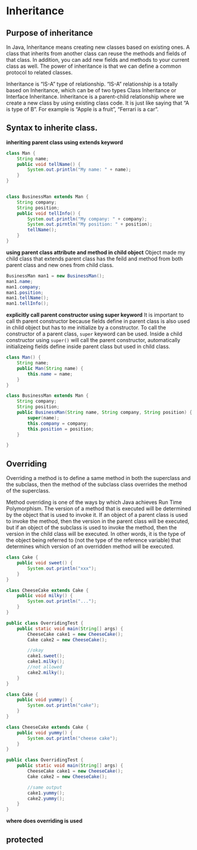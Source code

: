 # Inheritance

## Purpose of inheritance
In Java, Inheritance means creating new classes based on existing ones. A class that inherits from another class can reuse the methods and fields of that class. In addition, you can add new fields and methods to your current class as well.
The power of inheritance is that we can define a common protocol to related classes. 

Inheritance is “IS-A” type of relationship. “IS-A” relationship is a totally based on Inheritance, which can be of two types Class Inheritance or Interface Inheritance. Inheritance is a parent-child relationship where we create a new class by using existing class code. It is just like saying that “A is type of B”. For example is “Apple is a fruit”, “Ferrari is a car”.

## Syntax to inherite class.

**inheriting parent class using extends keyword**
```java
class Man {
    String name;
    public void tellName() {
        System.out.println("My name: " + name);
    }
}


class BusinessMan extends Man {
    String company;
    String position;
    public void tellInfo() {
        System.out.println("My company: " + company);
        System.out.pirntln("My position: " + position);
        tellName();
    }
}
```

**using parent class attribute and method in child object**
Object made my child class that extends parent class has the feild and method from both parent class and new ones from child class.
```java
BusinessMan man1 = new BusinessMan();
man1.name;
man1.company;
man1.position;
man1.tellName();
man1.tellInfo();
```

**explicitly call parent constructor using super keyword**
It is important to call th parent constructor because fields define in parent class is also used in child object but has to me initialize by a constructor. To call the constructor of a parent class, `super` keyword can be used. Inside a child constructor using `super()` will call the parent constructor, automatically initializeing fields define inside parent class but used in child class.

```java
class Man() {
    String name;
    public Man(String name) {
        this.name = name;
    }
}

class BusinessMan extends Man {
    String company;
    String position;
    public BusinessMan(String name, String company, String position) {
        super(name);
        this.company = company;
        this.position = position;   
    }

}
```

## Overriding
Overriding a method is to define a same method in both the superclass and the subclass, then the method of the subclass class overrides the method of the superclass. 

Method overriding is one of the ways by which Java achieves Run Time Polymorphism. The version of a method that is executed will be determined by the object that is used to invoke it. If an object of a parent class is used to invoke the method, then the version in the parent class will be executed, but if an object of the subclass is used to invoke the method, then the version in the child class will be executed. In other words, it is the type of the object being referred to (not the type of the reference variable) that determines which version of an overridden method will be executed.

```java
class Cake {
    public void sweet() {
        System.out.println("xxx");
    }
}

class CheeseCake extends Cake {
    public void milky() {
        System.out.println("...");
    }
}

public class OverridingTest {
    public static void main(String[] args) {
        CheeseCake cake1 = new CheeseCake();
        Cake cake2 = new CheeseCake();

        //okay
        cake1.sweet();
        cake1.milky();
        //not allowed
        cake2.milky();
    }
}
```

```java
class Cake {
    public void yummy() {
        System.out.println("cake");
    }
}

class CheeseCake extends Cake {
    public void yummy() {
        System.out.println("cheese cake");
    }
}

public class OverridingTest {
    public static void main(String[] args) {
        CheeseCake cake1 = new CheeseCake();
        Cake cake2 = new CheeseCake();

        //same output
        cake1.yummy();
        cake2.yummy();
    }
}
```

**where does overriding is used**

## protected

